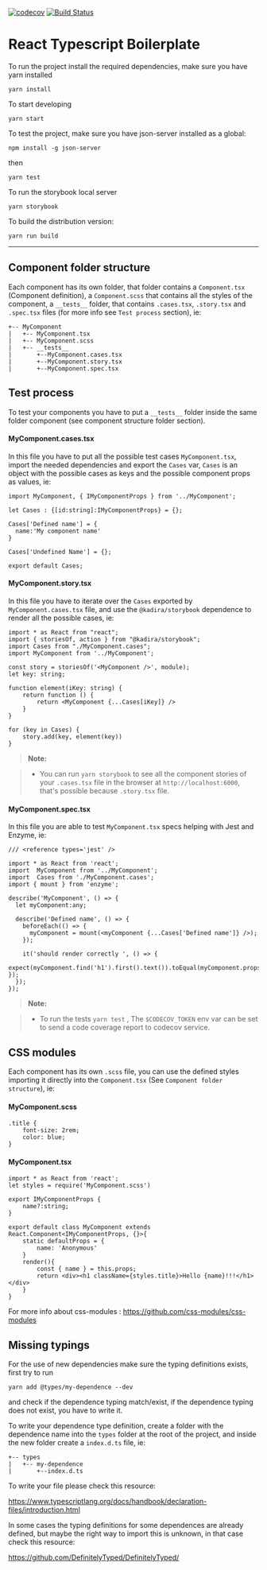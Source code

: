 [![codecov](https://codecov.io/gh/NebTex/react-typescript-boilerplate/branch/master/graph/badge.svg)](https://codecov.io/gh/NebTex/react-typescript-boilerplate)
[![Build Status](https://travis-ci.org/nebtex/react-typescript-boilerplate.svg?branch=master)](https://travis-ci.org/nebtex/react-typescript-boilerplate)

React Typescript Boilerplate
=======================

To run the project install the required dependencies, make sure you have yarn installed

	yarn install

To start developing

	yarn start

To test the project, make sure you have json-server installed as a global:

	npm install -g json-server

then

	yarn test

To run the storybook local server

	yarn storybook

To build the distribution version:

	yarn run build

----

Component folder structure
---
Each component has its own folder, that folder contains a `Component.tsx` (Component definition), a `Component.scss` that contains all the styles of the component,  a  `__tests__` folder, that contains  `.cases.tsx`, `.story.tsx` and `.spec.tsx`  files (for more info see `Test process` section), ie:
```
+-- MyComponent
|   +-- MyComponent.tsx
|   +-- MyComponent.scss
|   +-- __tests__
|		+--MyComponent.cases.tsx
|		+--MyComponent.story.tsx
|		+--MyComponent.spec.tsx
```

Test process
---
To test your components you have to put a `__tests__` folder inside the same folder component (see component structure folder section).

#### <i class="icon-file"></i> MyComponent.cases.tsx
In this file you have to put all the possible test cases `MyComponent.tsx`, import the needed dependencies and export the `Cases` var, `Cases` is an object with the possible cases as keys and the possible component props as values, ie:

```
import MyComponent, { IMyComponentProps } from '../MyComponent';

let Cases : {[id:string]:IMyComponentProps} = {};

Cases['Defined name'] = {
  name:'My component name'
}

Cases['Undefined Name'] = {};

export default Cases;
```

#### <i class="icon-file"></i> MyComponent.story.tsx

In this file you have to iterate over the `Cases` exported by `MyComponent.cases.tsx` file, and use the `@kadira/storybook` dependence to render all the possible cases, ie:

```
import * as React from "react";
import { storiesOf, action } from "@kadira/storybook";
import Cases from "./MyComponent.cases";
import MyComponent from '../MyComponent';

const story = storiesOf('<MyComponent />', module);
let key: string;

function element(iKey: string) {
    return function () {
        return <MyComponent {...Cases[iKey]} />
    }
}

for (key in Cases) {
    story.add(key, element(key))
}
```

> **Note:**

> - You can run `yarn storybook` to see all the component stories of your `.cases.tsx` file in the browser at `http://localhost:6000`, that's possible because  `.story.tsx` file.

#### <i class="icon-file"></i> MyComponent.spec.tsx

In this file you are able to test `MyComponent.tsx` specs helping with Jest and Enzyme, ie:

```
/// <reference types='jest' />

import * as React from 'react';
import  MyComponent from '../MyComponent';
import  Cases from './MyComponent.cases';
import { mount } from 'enzyme';

describe('MyComponent', () => {
  let myComponent:any;

  describe('Defined name', () => {
    beforeEach(() => {
      myComponent = mount(<myComponent {...Cases['Defined name']} />);
    });

    it('should render correctly ', () => {
	expect(myComponent.find('h1').first().text()).toEqual(myComponent.props().name    });
  });
});
```
> **Note:**

> - To run the tests  `yarn test` , The `$CODECOV_TOKEN`  env var can be set to send a code coverage report to codecov service.

CSS modules
---

Each component has its own `.scss` file, you can use the defined styles importing it directly into the `Component.tsx` (See `Component folder structure`), ie:

#### <i class="icon-file"></i> MyComponent.scss
```
.title {
	font-size: 2rem;
	color: blue;
}
```

#### <i class="icon-file"></i> MyComponent.tsx
```
import * as React from 'react';
let styles = require('MyComponent.scss')

export IMyComponentProps {
	name?:string;
}

export default class MyComponent extends React.Component<IMyComponentProps, {}>{
	static defaultProps = {
		name: 'Anonymous'
	}
	render(){
		const { name } = this.props;
		return <div><h1 className={styles.title}>Hello {name}!!!</h1></div>
	}
}
```

For more info about css-modules : https://github.com/css-modules/css-modules

Missing typings
---

For the use of new dependencies make sure the typing definitions exists, first try to run 

`yarn add @types/my-dependence --dev`

and check if the dependence typing match/exist, if the dependence typing does not exist, you have to write it.

To write your dependence type definition, create a folder with the dependence name into the `types` folder at the root of the project, and inside the new folder create a `index.d.ts` file, ie: 

```
+-- types
|   +-- my-dependence
|		+--index.d.ts
```

To write your file please check this resource:

https://www.typescriptlang.org/docs/handbook/declaration-files/introduction.html

In some cases the typing definitions for some dependences are already defined, but maybe the right way to import this is unknown, in that case check this resource:    

https://github.com/DefinitelyTyped/DefinitelyTyped/ 